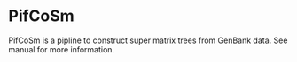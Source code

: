 # PifCoSm

PifCoSm is a pipline to construct super matrix trees from GenBank data.
See manual for more information.
